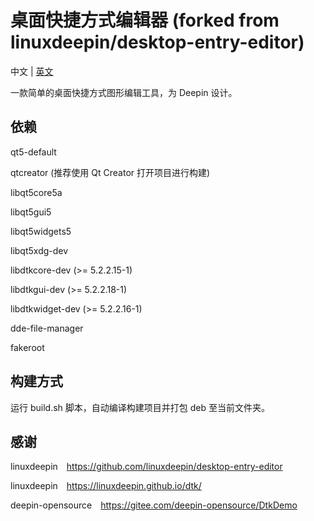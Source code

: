 # 桌面快捷方式编辑器 (forked from linuxdeepin/desktop-entry-editor)

中文 | [英文](https://github.com/zty199/desktop-entry-editor)

一款简单的桌面快捷方式图形编辑工具，为 Deepin 设计。

## 依赖

qt5-default

qtcreator (推荐使用 Qt Creator 打开项目进行构建)

libqt5core5a

libqt5gui5

libqt5widgets5

libqt5xdg-dev

libdtkcore-dev (>= 5.2.2.15-1)

libdtkgui-dev (>= 5.2.2.18-1)

libdtkwidget-dev (>= 5.2.2.16-1)

dde-file-manager

fakeroot

## 构建方式

运行 build.sh 脚本，自动编译构建项目并打包 deb 至当前文件夹。

## 感谢

linuxdeepin&emsp;<https://github.com/linuxdeepin/desktop-entry-editor>

linuxdeepin&emsp;<https://linuxdeepin.github.io/dtk/>

deepin-opensource&emsp;<https://gitee.com/deepin-opensource/DtkDemo>

